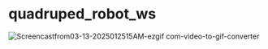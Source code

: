 # quadruped_robot_ws


![Screencastfrom03-13-2025012515AM-ezgif com-video-to-gif-converter](https://github.com/user-attachments/assets/eae5b0be-ff60-4f3e-bca9-5beafe76c618)
